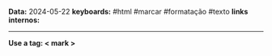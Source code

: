 
**Data:** 2024-05-22
**keyboards:** #html #marcar #formatação #texto 
**links internos:** 
___
**Use a tag: < mark >  </mark >**
